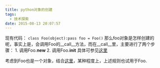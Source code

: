 ```yaml
---
title: python对象的创建
tags:
  - 技术探索
date: 2015-08-13 20:07:57
---
```


现有代码：
`
class Foo(object):pass
foo = Foo()
`
那么foo对象是怎样创建的呢，事实上是，会调用Foo的__call__方法，而在__call__里，主要进行了两个步骤：
1\. 调用Foo.__new__
2\. 调用Foo.__init__
具体可参见[这里](http://eli.thegreenplace.net/2012/04/16/python-object-creation-sequence)

考虑到Foo也是一个对象，结合[这里](http://eli.thegreenplace.net/2012/06/15/under-the-hood-of-python-class-definitions)，某种程度上，上述规则也试用于Foo.